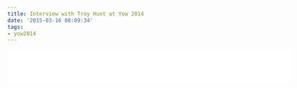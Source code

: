 ```yaml
---
title: Interview with Troy Hunt at Yow 2014
date: '2015-03-16 08:09:34'
tags:
- yow2014
---
```


<iframe style="border: none" src="//html5-player.libsyn.com/embed/episode/id/3426187/height/75/width/640/theme/standard/direction/no/autoplay/no/autonext/no/thumbnail/no/preload/no/no_addthis/no/" height="75" width="640" scrolling="no"  allowfullscreen webkitallowfullscreen mozallowfullscreen oallowfullscreen msallowfullscreen></iframe>
